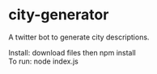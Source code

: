 # city-generator
A twitter bot to generate city descriptions.

Install: download files then npm install
<br>
To run: node index.js

